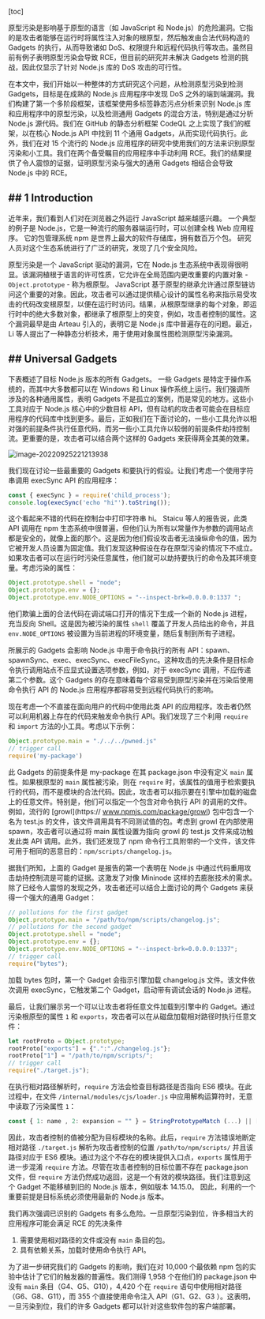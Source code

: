 [toc]

原型污染是影响基于原型的语言（如 JavaScript 和 Node.js）的危险漏洞。它指的是攻击者能够在运行时将属性注入对象的根原型，然后触发由合法代码构造的 Gadgets 的执行，从而导致诸如 DoS、权限提升和远程代码执行等攻击。虽然目前有例子表明原型污染会导致 RCE，但目前的研究并未解决 Gadgets 检测的挑战，因此仅显示了针对 Node.js 库的 DoS 攻击的可行性。

在本文中，我们开始以一种整体的方式研究这个问题，从检测原型污染到检测 Gadgets，目标是在成熟的 Node.js 应用程序中发现 DoS 之外的端到端漏洞。我们构建了第一个多阶段框架，该框架使用多标签静态污点分析来识别 Node.js 库和应用程序中的原型污染，以及检测通用 Gadgets 的混合方法，特别是通过分析 Node.js 源代码。我们在 GitHub 的静态分析框架 CodeQL 之上实现了我们的框架，以在核心 Node.js API 中找到 11 个通用 Gadgets，从而实现代码执行。此外，我们在对 15 个流行的 Node.js 应用程序的研究中使用我们的方法来识别原型污染和小工具。我们在两个备受瞩目的应用程序中手动利用 RCE。我们的结果提供了令人震惊的证据，证明原型污染与强大的通用 Gadgets 相结合会导致 Node.js 中的 RCE。

## ## 1 Introduction

近年来，我们看到人们对在浏览器之外运行 JavaScript 越来越感兴趣。 一个典型的例子是 Node.js，它是一种流行的服务器端运行时，可以创建全栈 Web 应用程序。 它的包管理系统 npm 是世界上最大的软件存储库，拥有数百万个包。 研究人员对这个生态系统进行了广泛的研究，发现了几个安全风险。

原型污染是一个 JavaScript 驱动的漏洞，它在 Node.js 生态系统中表现得很明显。该漏洞植根于语言的许可性质，它允许在全局范围内更改重要的内置对象 - `Object.prototype` - 称为根原型。 JavaScript 基于原型的继承允许通过原型链访问这个重要的对象。因此，攻击者可以通过提供精心设计的属性名称来指示易受攻击的代码改变根原型，以便在运行时访问。结果，从根原型继承的每个对象，即运行时中的绝大多数对象，都继承了根原型上的突变，例如，攻击者控制的属性。这个漏洞最早是由 Arteau 引入的，表明它是 Node.js 库中普遍存在的问题。最近，Li 等人提出了一种静态分析技术，用于使用对象属性图检测原型污染漏洞。

## ## Universal Gadgets

下表概述了目标 Node.js 版本的所有 Gadgets。 一些 Gadgets 是特定于操作系统的，而其中大多数都可以在 Windows 和 Linux 操作系统上运行。我们强调所涉及的各种通用属性，表明 Gadgets 不是孤立的案例，而是常见的地方。这些小工具对应于 Node.js 核心中的少数目标 API，但有动机的攻击者可能会在目标应用程序的代码库中找到更多。最后，正如我们在下面讨论的，一些小工具允许以相对强的前提条件执行任意代码，而另一些小工具允许以较弱的前提条件劫持控制流。更重要的是，攻击者可以结合两个这样的 Gadgets 来获得两全其美的效果。

![image-20220925221213938](C:\Users\whoami\AppData\Roaming\Typora\typora-user-images\image-20220925221213938.png)

我们现在讨论一些最重要的 Gadgets 和要执行的假设。让我们考虑一个使用字符串调用 execSync API 的应用程序：

```js
const { execSync } = require('child_process');
console.log(execSync('echo "hi"').toString());
```

这个看起来不错的代码在控制台中打印字符串 hi。 Staicu 等人的报告说，此类 API 调用在 npm 生态系统中很普遍，但他们认为所有以常量作为参数的调用站点都是安全的，就像上面的那个。这是因为他们假设攻击者无法操纵命令的值，因为它被开发人员设置为固定值。我们发现这种假设在存在原型污染的情况下不成立。如果攻击者可以在运行时污染任意属性，他们就可以劫持要执行的命令及其环境变量。考虑污染的属性：

```js
Object.prototype.shell = "node";
Object.prototype.env = {};
Object.prototype.env.NODE_OPTIONS = "--inspect-brk=0.0.0.0:1337 ";
```

他们欺骗上面的合法代码在调试端口打开的情况下生成一个新的 Node.js 进程，充当反向 Shell。这是因为被污染的属性 `shell` 覆盖了开发人员给出的命令，并且 `env.NODE_OPTIONS` 被设置为当前进程的环境变量，随后复制到所有子进程。

所展示的 Gadgets 会影响 Node.js 中用于命令执行的所有 API：spawn、spawnSync、exec、execSync、execFileSync。这种攻击的先决条件是目标命令执行调用站点不应显式设置选项参数，例如，对于 execSync 调用，不应传递第二个参数。这个 Gadgets 的存在意味着每个容易受到原型污染并在污染后使用命令执行 API 的 Node.js 应用程序都容易受到远程代码执行的影响。

现在考虑一个不直接在面向用户的代码中使用此类 API 的应用程序。攻击者仍然可以利用机器上存在的代码来触发命令执行 API。我们发现了三个利用 `require` 和 `import` 方法的小工具。考虑以下示例：

```js
Object.prototype.main = "./../../pwned.js"
// trigger call
require('my-package')
```

此 Gadgets 的前提条件是 my-package 在其 package.json 中没有定义 `main` 属性。如果根原型的 `main` 属性被污染，则在 `require` 时，该属性的值用于检索要执行的代码，而不是模块的合法代码。因此，攻击者可以指示要在引擎中加载的磁盘上的任意文件。特别是，他们可以指定一个包含对命令执行 API 的调用的文件。例如，流行的 [growl](https://
www.npmjs.com/package/growl) 包中包含一个名为 test.js 的文件，该文件调用具有不同测试值的包。考虑到 growl 在内部使用 spawn，攻击者可以通过将 main 属性设置为指向 growl 的 test.js 文件来成功触发此类 API 调用。此外，我们还发现了 npm 命令行工具附带的一个文件，该文件可用于相同的恶意目的：`npm/scripts/changelog.js`。

据我们所知，上面的 Gadget 是报告的第一个表明在 Node.js 中通过代码重用攻击劫持控制流是可能的证据。这激发了对像 Mininode 这样的去膨胀技术的需求。除了已经令人震惊的发现之外，攻击者还可以结合上面讨论的两个 Gadgets 来获得一个强大的通用 Gadget：

```js
// pollutions for the first gadget
Object.prototype.main = "/path/to/npm/scripts/changelog.js";
// pollutions for the second gadget
Object.prototype.shell = "node";
Object.prototype.env = {};
Object.prototype.env.NODE_OPTIONS = "--inspect-brk=0.0.0.0:1337";
// trigger call
require("bytes");
```

加载 bytes 包时，第一个 Gadget 会指示引擎加载 changelog.js 文件。该文件依次调用 execSync，它触发第二个 Gadget，启动带有调试会话的 Node.js 进程。

最后，让我们展示另一个可以让攻击者将任意文件加载到引擎中的 Gadget。通过污染根原型的属性 `1` 和 `exports`，攻击者可以在从磁盘加载相对路径时执行任意文件：

```js
let rootProto = Object.prototype;
rootProto["exports"] = {".":"./changelog.js"};
rootProto["1"] = "/path/to/npm/scripts/";
// trigger call
require("./target.js");
```

在执行相对路径解析时，`require` 方法会检查目标路径是否指向 ES6 模块。在此过程中，在文件 `/internal/modules/cjs/loader.js` 中应用解构运算符时，无意中读取了污染属性 `1`：

```js
const { 1: name , 2: expansion = "" } = StringPrototypeMatch (...) || [];
```

因此，攻击者控制的值被分配为目标模块的名称。此后，`require` 方法错误地断定相对路径 `./target.js` 解析为攻击者控制的位置 `/path/to/npm/scripts/` 并且该路径对应于 ES6 模块。通过为这个不存在的模块提供入口点，`exports` 属性用于进一步混淆 `require` 方法。尽管在攻击者控制的目标位置不存在 package.json 文件，但 `require` 方法仍然成功返回，这是一个有效的模块路径。我们注意到这个 Gadget 不能移植到旧的 Node.js 版本，例如版本 14.15.0。 因此，利用的一个重要前提是目标系统必须使用最新的 Node.js 版本。

我们再次强调已识别的 Gadgets 有多么危险。一旦原型污染到位，许多相当大的应用程序可能会满足 RCE 的先决条件

1. 需要使用相对路径的文件或没有 `main` 条目的包。
2. 具有依赖关系，加载时使用命令执行 API。

为了进一步研究我们的 Gadgets 的影响，我们在对 10,000 个最依赖 npm 包的实验中估计了它们的触发器的普遍性。我们测得 1,958 个在他们的 package.json 中没有 `main` 条目（G4、G5、G10），4,420 个在 `require` 语句中使用相对路径（G6、G8、G11），而 355 个直接使用命令注入 API（G1、G2、G3 ）。这表明，一旦污染到位，我们的许多 Gadgets 都可以针对这些软件包的客户端部署。





































































































































































































